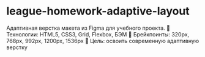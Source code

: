 # league-homework-adaptive-layout
Адаптивная верстка макета из Figma для учебного проекта.  🔧 Технологии: HTML5, CSS3, Grid, Flexbox, БЭМ 📱 Брейкпоинты: 320px, 768px, 992px, 1200px, 1536px 🎯 Цель: освоить современную адаптивную верстку
